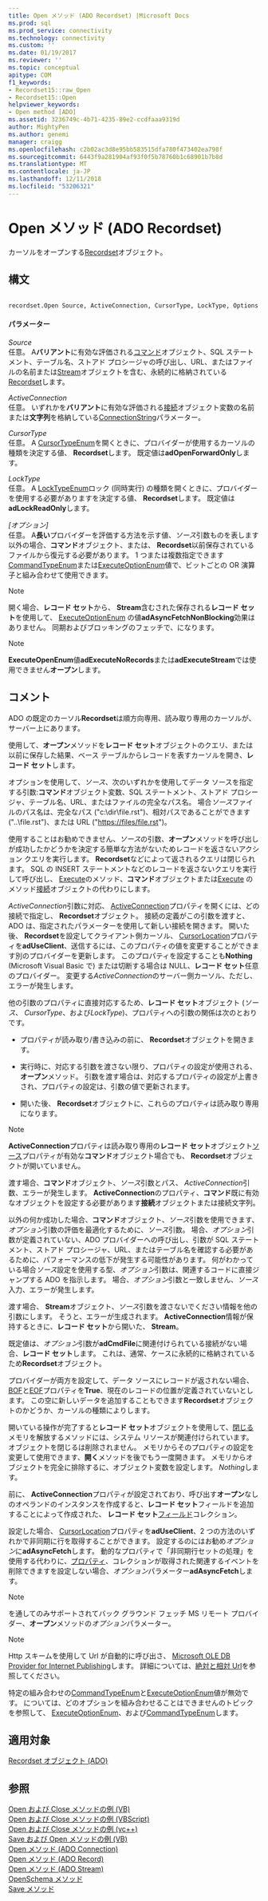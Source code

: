 ```yaml
---
title: Open メソッド (ADO Recordset) |Microsoft Docs
ms.prod: sql
ms.prod_service: connectivity
ms.technology: connectivity
ms.custom: ''
ms.date: 01/19/2017
ms.reviewer: ''
ms.topic: conceptual
apitype: COM
f1_keywords:
- Recordset15::raw_Open
- Recordset15::Open
helpviewer_keywords:
- Open method [ADO]
ms.assetid: 3236749c-4b71-4235-89e2-ccdfaaa9319d
author: MightyPen
ms.author: genemi
manager: craigg
ms.openlocfilehash: c2b02ac3d8e95bb583515dfa780f473402ea798f
ms.sourcegitcommit: 6443f9a281904af93f0f5b78760b1c68901b7b8d
ms.translationtype: MT
ms.contentlocale: ja-JP
ms.lasthandoff: 12/11/2018
ms.locfileid: "53206321"
---
```

# <a name="open-method-ado-recordset"></a>Open メソッド (ADO Recordset)
カーソルをオープンする[Recordset](../../../ado/reference/ado-api/recordset-object-ado.md)オブジェクト。  
  
## <a name="syntax"></a>構文  
  
```  
  
recordset.Open Source, ActiveConnection, CursorType, LockType, Options  
```  
  
#### <a name="parameters"></a>パラメーター  
 *Source*  
 任意。 A**バリアント**に有効な評価される[コマンド](../../../ado/reference/ado-api/command-object-ado.md)オブジェクト、SQL ステートメント、テーブル名、ストアド プロシージャの呼び出し、URL、またはファイルの名前または[Stream](../../../ado/reference/ado-api/stream-object-ado.md)オブジェクトを含む、永続的に格納されている[Recordset](../../../ado/reference/ado-api/recordset-object-ado.md)します。  
  
 *ActiveConnection*  
 任意。 いずれかを**バリアント**に有効な評価される[接続](../../../ado/reference/ado-api/connection-object-ado.md)オブジェクト変数の名前または**文字列**を格納している[ConnectionString](../../../ado/reference/ado-api/connectionstring-property-ado.md)パラメーター。  
  
 *CursorType*  
 任意。 A [CursorTypeEnum](../../../ado/reference/ado-api/cursortypeenum.md)を開くときに、プロバイダーが使用するカーソルの種類を決定する値、 **Recordset**します。 既定値は**adOpenForwardOnly**します。  
  
 *LockType*  
 任意。 A [LockTypeEnum](../../../ado/reference/ado-api/locktypeenum.md)ロック (同時実行) の種類を開くときに、プロバイダーを使用する必要がありますを決定する値、 **Recordset**します。 既定値は**adLockReadOnly**します。  
  
 *[オプション]*  
 任意。 A**長い**プロバイダーを評価する方法を示す値、*ソース*引数ものを表します以外の場合、**コマンド**オブジェクト、または、 **Recordset**以前保存されているファイルから復元する必要があります。 1 つまたは複数指定できます[CommandTypeEnum](../../../ado/reference/ado-api/commandtypeenum.md)または[ExecuteOptionEnum](../../../ado/reference/ado-api/executeoptionenum.md)値で、ビットごとの OR 演算子と組み合わせて使用できます。  
  
> [!NOTE]
>  開く場合、**レコード セット**から、 **Stream**含むされた保存される**レコード セット**を使用して、 [ExecuteOptionEnum](../../../ado/reference/ado-api/executeoptionenum.md) の値**adAsyncFetchNonBlocking**効果はありません。 同期およびブロッキングのフェッチで、になります。  
  
> [!NOTE]
>  **ExecuteOpenEnum**値**adExecuteNoRecords**または**adExecuteStream**では使用できません**オープン**します。  
  
## <a name="remarks"></a>コメント  
 ADO の既定のカーソル**Recordset**は順方向専用、読み取り専用のカーソルが、サーバー上にあります。  
  
 使用して、**オープン**メソッドを**レコード セット**オブジェクトのクエリ、または以前に保存した結果、ベース テーブルからレコードを表すカーソルを開き、**レコード セット**します。  
  
 オプションを使用して、*ソース*、次のいずれかを使用してデータ ソースを指定する引数:**コマンド**オブジェクト変数、SQL ステートメント、ストアド プロシージャ、テーブル名、URL、またはファイルの完全なパス名。 場合*ソース*ファイルのパス名は、完全なパス ("c:\dir\file.rst")、相対パスであることができます ("..\file.rst")、または URL ("<https://files/file.rst>")。  
  
 使用することはお勧めできません、*ソース*の引数、**オープン**メソッドを呼び出しが成功したかどうかを決定する簡単な方法がないためレコードを返さないアクション クエリを実行します。 **Recordset**などによって返されるクエリは閉じられます。 SQL の INSERT ステートメントなどのレコードを返さないクエリを実行して呼び出し、 [Execute](../../../ado/reference/ado-api/execute-method-ado-command.md)のメソッド、**コマンド**オブジェクトまたは[Execute](../../../ado/reference/ado-api/execute-method-ado-connection.md) のメソッド[接続](../../../ado/reference/ado-api/connection-object-ado.md)オブジェクトの代わりにします。  
  
 *ActiveConnection*引数に対応、 [ActiveConnection](../../../ado/reference/ado-api/activeconnection-property-ado.md)プロパティを開くには、どの接続で指定し、 **Recordset**オブジェクト。 接続の定義がこの引数を渡すと、ADO は、指定されたパラメーターを使用して新しい接続を開きます。 開いた後、 **Recordset**を設定してクライアント側カーソル、 [CursorLocation](../../../ado/reference/ado-api/cursorlocation-property-ado.md)プロパティを**adUseClient**、送信するには、このプロパティの値を変更することができます別のプロバイダーを更新します。 このプロパティを設定することも**Nothing** (Microsoft Visual Basic で) または切断する場合は NULL、**レコード セット**任意のプロバイダー。 変更する*ActiveConnection*のサーバー側カーソル、ただし、エラーが発生します。  
  
 他の引数のプロパティに直接対応するため、**レコード セット**オブジェクト (*ソース*、 *CursorType*、および*LockType*)、プロパティへの引数の関係は次のとおりです。  
  
-   プロパティが読み取り/書き込みの前に、 **Recordset**オブジェクトを開きます。  
  
-   実行時に、対応する引数を渡さない限り、プロパティの設定が使用される、**オープン**メソッド。 引数を渡す場合は、対応するプロパティの設定が上書きされ、プロパティの設定は、引数の値で更新されます。  
  
-   開いた後、 **Recordset**オブジェクトに、これらのプロパティは読み取り専用になります。  
  
> [!NOTE]
>  **ActiveConnection**プロパティは読み取り専用の**レコード セット**オブジェクト[ソース](../../../ado/reference/ado-api/source-property-ado-recordset.md)プロパティが有効な**コマンド**オブジェクト場合でも、 **Recordset**オブジェクトが開いていません。  
  
 渡す場合、**コマンド**オブジェクト、*ソース*引数とパス、 *ActiveConnection*引数、エラーが発生します。 **ActiveConnection**のプロパティ、**コマンド**既に有効なオブジェクトを設定する必要があります**接続**オブジェクトまたは接続文字列。  
  
 以外の何か成功した場合、**コマンド**オブジェクト、*ソース*引数を使用できます、*オプション*引数の評価を最適化するために、*ソース*引数。 場合、*オプション*引数が定義されていない、ADO プロバイダーへの呼び出し、引数が SQL ステートメント、ストアド プロシージャ、URL、またはテーブル名を確認する必要があるために、パフォーマンスの低下が発生する可能性があります。 何がわかっている場合*ソース*設定を使用する型、*オプション*引数は、関連するコードに直接ジャンプする ADO を指示します。 場合、*オプション*引数と一致しません、*ソース*入力、エラーが発生します。  
  
 渡す場合、 **Stream**オブジェクト、*ソース*引数を渡さないでください情報を他の引数にします。 そうと、エラーが生成されます。 **ActiveConnection**情報が保持するときに、**レコード セット**から開いた、 **Stream**。  
  
 既定値は、*オプション*引数が**adCmdFile**に関連付けられている接続がない場合、**レコード セット**します。 これは、通常、ケースに永続的に格納されているため**Recordset**オブジェクト。  
  
 プロバイダーが両方を設定して、データ ソースにレコードが返されない場合、 [BOF](../../../ado/reference/ado-api/bof-eof-properties-ado.md)と[EOF](../../../ado/reference/ado-api/bof-eof-properties-ado.md)プロパティを**True**、現在のレコードの位置が定義されていないとします。 この空に新しいデータを追加することもできます**Recordset**オブジェクトのかどうか、カーソルの種類によりします。  
  
 開いている操作が完了すると**レコード セット**オブジェクトを使用して、[閉じる](../../../ado/reference/ado-api/close-method-ado.md)メモリを解放するメソッドには、システム リソースが関連付けられています。 オブジェクトを閉じるは削除されません。 メモリからそのプロパティの設定を変更して使用できます、**開く**メソッドを後でもう一度開きます。 メモリからオブジェクトを完全に排除するに、オブジェクト変数を設定します。 *Nothing*します。  
  
 前に、 **ActiveConnection**プロパティが設定されており、呼び出す**オープン**なしのオペランドのインスタンスを作成すると、**レコード セット**フィールドを追加することによって作成された、 **レコード セット**[フィールド](../../../ado/reference/ado-api/fields-collection-ado.md)コレクション。  
  
 設定した場合、 [CursorLocation](../../../ado/reference/ado-api/cursorlocation-property-ado.md)プロパティを**adUseClient**、2 つの方法のいずれかで非同期に行を取得することができます。 設定するのにはお勧め*オプション*に**adAsyncFetch**します。 動的なプロパティで「非同期行セットの処理」を使用する代わりに、[プロパティ](../../../ado/reference/ado-api/properties-collection-ado.md)、コレクションが取得された関連するイベントを削除できますを設定しない場合、*オプション*パラメーター**adAsyncFetch**します。  
  
> [!NOTE]
>  を通してのみサポートされてバック グラウンド フェッチ MS リモート プロバイダー、**オープン**メソッドの*オプション*パラメーター。  
  
> [!NOTE]
>  Http スキームを使用して Url が自動的に呼び出さ、 [Microsoft OLE DB Provider for Internet Publishing](../../../ado/guide/appendixes/microsoft-ole-db-provider-for-internet-publishing.md)します。 詳細については、[絶対と相対 Url](../../../ado/guide/data/absolute-and-relative-urls.md)を参照してください。  
  
 特定の組み合わせの[CommandTypeEnum](../../../ado/reference/ado-api/commandtypeenum.md)と[ExecuteOptionEnum](../../../ado/reference/ado-api/executeoptionenum.md)値が無効です。 については、どのオプションを組み合わせることはできませんのトピックを参照して、 [ExecuteOptionEnum](../../../ado/reference/ado-api/executeoptionenum.md)、および[CommandTypeEnum](../../../ado/reference/ado-api/commandtypeenum.md)します。  
  
## <a name="applies-to"></a>適用対象  
 [Recordset オブジェクト (ADO)](../../../ado/reference/ado-api/recordset-object-ado.md)  
  
## <a name="see-also"></a>参照  
 [Open および Close メソッドの例 (VB)](../../../ado/reference/ado-api/open-and-close-methods-example-vb.md)   
 [Open および Close メソッドの例 (VBScript)](../../../ado/reference/ado-api/open-and-close-methods-example-vbscript.md)   
 [Open および Close メソッドの例 (vc++)](../../../ado/reference/ado-api/open-and-close-methods-example-vc.md)   
 [Save および Open メソッドの例 (VB)](../../../ado/reference/ado-api/save-and-open-methods-example-vb.md)   
 [Open メソッド (ADO Connection)](../../../ado/reference/ado-api/open-method-ado-connection.md)   
 [Open メソッド (ADO Record)](../../../ado/reference/ado-api/open-method-ado-record.md)   
 [Open メソッド (ADO Stream)](../../../ado/reference/ado-api/open-method-ado-stream.md)   
 [OpenSchema メソッド](../../../ado/reference/ado-api/openschema-method.md)   
 [Save メソッド](../../../ado/reference/ado-api/save-method.md)
